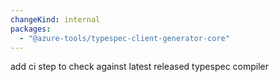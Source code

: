 ```yaml
---
changeKind: internal
packages:
  - "@azure-tools/typespec-client-generator-core"
---
```


add ci step to check against latest released typespec compiler